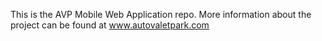 This is the AVP Mobile Web Application repo. More information about the project can be found at www.autovaletpark.com
